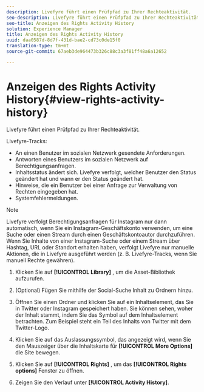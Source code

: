 ```yaml
---
description: Livefyre führt einen Prüfpfad zu Ihrer Rechteaktivität.
seo-description: Livefyre führt einen Prüfpfad zu Ihrer Rechteaktivität.
seo-title: Anzeigen des Rights Activity History
solution: Experience Manager
title: Anzeigen des Rights Activity History
uuid: daa0587d-8d7f-431d-bae2-cd73c0de15f0
translation-type: tm+mt
source-git-commit: 67aeb3de964473b326c88c3a3f81ff48a6a12652

---
```



# Anzeigen des Rights Activity History{#view-rights-activity-history}

Livefyre führt einen Prüfpfad zu Ihrer Rechteaktivität.

Livefyre-Tracks:

* An einen Benutzer im sozialen Netzwerk gesendete Anforderungen.
* Antworten eines Benutzers im sozialen Netzwerk auf Berechtigungsanfragen.
* Inhaltsstatus ändert sich. Livefyre verfolgt, welcher Benutzer den Status geändert hat und wann er den Status geändert hat.
* Hinweise, die ein Benutzer bei einer Anfrage zur Verwaltung von Rechten eingegeben hat.
* Systemfehlermeldungen.

>[!NOTE]
>
>Livefyre verfolgt Berechtigungsanfragen für Instagram nur dann automatisch, wenn Sie ein Instagram-Geschäftskonto verwenden, um eine Suche oder einen Stream durch einen Geschäftskontoautor durchzuführen. Wenn Sie Inhalte von einer Instagram-Suche oder einem Stream über Hashtag, URL oder Standort erhalten haben, verfolgt Livefyre nur manuelle Aktionen, die in Livefyre ausgeführt werden (z. B. Livefyre-Tracks, wenn Sie manuell Rechte gewähren).

1. Klicken Sie auf **[!UICONTROL Library]** , um die Asset-Bibliothek aufzurufen.
1. (Optional) Fügen Sie mithilfe der Social-Suche Inhalt zu Ordnern hinzu.
1. Öffnen Sie einen Ordner und klicken Sie auf ein Inhaltselement, das Sie in Twitter oder Instagram gespeichert haben. Sie können sehen, woher der Inhalt stammt, indem Sie das Symbol auf dem Inhaltselement betrachten. Zum Beispiel steht ein Teil des Inhalts von Twitter mit dem Twitter-Logo.
1. Klicken Sie auf das Auslassungssymbol, das angezeigt wird, wenn Sie den Mauszeiger über die Inhaltskarte für **[!UICONTROL More Options]** die Site bewegen.
1. Klicken Sie auf **[!UICONTROL Rights]** , um das **[!UICONTROL Rights options]** Fenster zu öffnen.

1. Zeigen Sie den Verlauf unter **[!UICONTROL Activity History]**.

